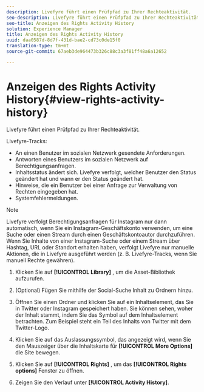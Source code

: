 ```yaml
---
description: Livefyre führt einen Prüfpfad zu Ihrer Rechteaktivität.
seo-description: Livefyre führt einen Prüfpfad zu Ihrer Rechteaktivität.
seo-title: Anzeigen des Rights Activity History
solution: Experience Manager
title: Anzeigen des Rights Activity History
uuid: daa0587d-8d7f-431d-bae2-cd73c0de15f0
translation-type: tm+mt
source-git-commit: 67aeb3de964473b326c88c3a3f81ff48a6a12652

---
```



# Anzeigen des Rights Activity History{#view-rights-activity-history}

Livefyre führt einen Prüfpfad zu Ihrer Rechteaktivität.

Livefyre-Tracks:

* An einen Benutzer im sozialen Netzwerk gesendete Anforderungen.
* Antworten eines Benutzers im sozialen Netzwerk auf Berechtigungsanfragen.
* Inhaltsstatus ändert sich. Livefyre verfolgt, welcher Benutzer den Status geändert hat und wann er den Status geändert hat.
* Hinweise, die ein Benutzer bei einer Anfrage zur Verwaltung von Rechten eingegeben hat.
* Systemfehlermeldungen.

>[!NOTE]
>
>Livefyre verfolgt Berechtigungsanfragen für Instagram nur dann automatisch, wenn Sie ein Instagram-Geschäftskonto verwenden, um eine Suche oder einen Stream durch einen Geschäftskontoautor durchzuführen. Wenn Sie Inhalte von einer Instagram-Suche oder einem Stream über Hashtag, URL oder Standort erhalten haben, verfolgt Livefyre nur manuelle Aktionen, die in Livefyre ausgeführt werden (z. B. Livefyre-Tracks, wenn Sie manuell Rechte gewähren).

1. Klicken Sie auf **[!UICONTROL Library]** , um die Asset-Bibliothek aufzurufen.
1. (Optional) Fügen Sie mithilfe der Social-Suche Inhalt zu Ordnern hinzu.
1. Öffnen Sie einen Ordner und klicken Sie auf ein Inhaltselement, das Sie in Twitter oder Instagram gespeichert haben. Sie können sehen, woher der Inhalt stammt, indem Sie das Symbol auf dem Inhaltselement betrachten. Zum Beispiel steht ein Teil des Inhalts von Twitter mit dem Twitter-Logo.
1. Klicken Sie auf das Auslassungssymbol, das angezeigt wird, wenn Sie den Mauszeiger über die Inhaltskarte für **[!UICONTROL More Options]** die Site bewegen.
1. Klicken Sie auf **[!UICONTROL Rights]** , um das **[!UICONTROL Rights options]** Fenster zu öffnen.

1. Zeigen Sie den Verlauf unter **[!UICONTROL Activity History]**.

